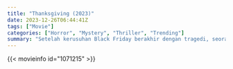 ```yaml
---
title: "Thanksgiving (2023)"
date: 2023-12-26T06:44:41Z
tags: ["Movie"]
categories: ["Horror", "Mystery", "Thriller", "Trending"]
summary: "Setelah kerusuhan Black Friday berakhir dengan tragedi, seorang pembunuh misterius yang terinspirasi dari Thanksgiving meneror Plymouth, Massachusetts - tempat kelahiran liburan terkenal itu."
---
```


<mux-player stream-type="on-demand"
src="https://kp3d-my.sharepoint.com/personal/ryoo_kp3d_onmicrosoft_com/_layouts/15/download.aspx?share=EVuAmclgdw9Nq8ENsoGH9PgB5tlIqXtKd2VQJEKvlx4vQw" prefer-playback="mse" controls>

</mux-player>


{{< movieinfo id="1071215" >}}

<script src="https://cdn.jsdelivr.net/npm/@mux/mux-player"></script>

 <script type="application/ld+json ">
{
"@context": "https://schema.org/",
"@type": "VideoObject",
"name": "Thanksgiving (2023)",
"contentUrl": "https://stream.mux.com/H6CmlnMeo4v006fYrFn3B7lraBFv9TW5WAGX3vI00Fku4.m3u8",
"thumbnailUrl": "https://www.themoviedb.org/t/p/original/9eSoJrj8LkbUzuPSJzgSXWKexKj.jpg?width=314&fit_mode=preserve&time=25",
"uploadDate": "2023-12-25T06:24:19Z",
}

</script>
